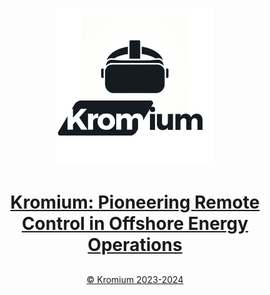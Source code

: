 <p align="center">
<a href="https://hydroplant.no">
  <img src="https://github.com/ar-robotics/.github/blob/main/Kromium.png" style="width:50%"/></p>
 <h1 align="center">Kromium: Pioneering Remote Control in Offshore Energy Operations</h1>

## 
<p align="center">&copy Kromium 2023-2024</p>
